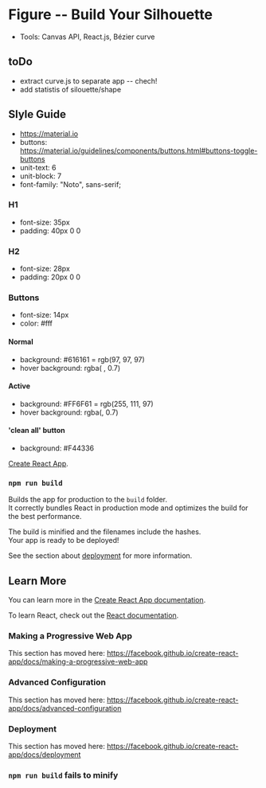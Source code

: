 # Figure -- Build Your Silhouette
<!-- * URL: http://figure.grymyk.com -->
* Tools: Canvas API, React.js, Bézier curve

## toDo
* extract curve.js to separate app -- chech!
* add statistis of silouette/shape

## Slyle Guide
* https://material.io
* buttons: https://material.io/guidelines/components/buttons.html#buttons-toggle-buttons
* unit-text: 6
* unit-block: 7
* font-family: "Noto", sans-serif;

### H1
* font-size: 35px
* padding: 40px 0 0

### H2
* font-size: 28px
* padding: 20px 0 0

### Buttons
* font-size: 14px
* color: #fff

#### Normal
* background: #616161 = rgb(97, 97, 97)
* hover background: rgba( , 0.7)

#### Active
* background: #FF6F61 = rgb(255, 111, 97)
* hover background: rgba(, 0.7)

#### 'clean all' button
* background: #F44336

[Create React App](https://github.com/facebook/create-react-app).

### `npm run build`
Builds the app for production to the `build` folder.<br />
It correctly bundles React in production mode and optimizes the build for the best performance.

The build is minified and the filenames include the hashes.<br />
Your app is ready to be deployed!

See the section about [deployment](https://facebook.github.io/create-react-app/docs/deployment) for more information.

## Learn More
You can learn more in the [Create React App documentation](https://facebook.github.io/create-react-app/docs/getting-started).

To learn React, check out the [React documentation](https://reactjs.org/).

### Making a Progressive Web App
This section has moved here: https://facebook.github.io/create-react-app/docs/making-a-progressive-web-app

### Advanced Configuration
This section has moved here: https://facebook.github.io/create-react-app/docs/advanced-configuration

### Deployment
This section has moved here: https://facebook.github.io/create-react-app/docs/deployment

### `npm run build` fails to minify
